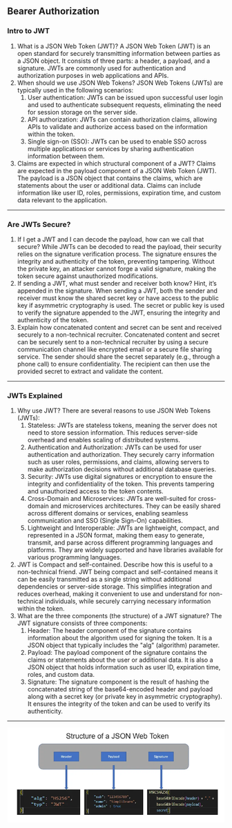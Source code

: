 ## Bearer Authorization
### Intro to JWT
1. What is a JSON Web Token (JWT)?
    A JSON Web Token (JWT) is an open standard for securely transmitting information between parties as a JSON object. It consists of three parts: a header, a payload, and a signature. JWTs are commonly used for authentication and authorization purposes in web applications and APIs.
2. When should we use JSON Web Tokens?
    JSON Web Tokens (JWTs) are typically used in the following scenarios:
    1. User authentication: JWTs can be issued upon successful user login and used to authenticate subsequent requests, eliminating the need for session storage on the server side.
    2. API authorization: JWTs can contain authorization claims, allowing APIs to validate and authorize access based on the information within the token.
    3. Single sign-on (SSO): JWTs can be used to enable SSO across multiple applications or services by sharing authentication information between them.
3. Claims are expected in which structural component of a JWT?
    Claims are expected in the payload component of a JSON Web Token (JWT). The payload is a JSON object that contains the claims, which are statements about the user or additional data. Claims can include information like user ID, roles, permissions, expiration time, and custom data relevant to the application.
_________________________________________________________________________________________________________
### Are JWTs Secure?
1. If I get a JWT and I can decode the payload, how can we call that secure?
    While JWTs can be decoded to read the payload, their security relies on the signature verification process. The signature ensures the integrity and authenticity of the token, preventing tampering. Without the private key, an attacker cannot forge a valid signature, making the token secure against unauthorized modifications.
2. If sending a JWT, what must sender and receiver both know? Hint, it’s appended in the signature.
    When sending a JWT, both the sender and receiver must know the shared secret key or have access to the public key if asymmetric cryptography is used. The secret or public key is used to verify the signature appended to the JWT, ensuring the integrity and authenticity of the token.
3. Explain how concatenated content and secret can be sent and received securely to a non-technical recruiter.
    Concatenated content and secret can be securely sent to a non-technical recruiter by using a secure communication channel like encrypted email or a secure file sharing service. The sender should share the secret separately (e.g., through a phone call) to ensure confidentiality. The recipient can then use the provided secret to extract and validate the content.
_________________________________________________________________________________________________________
### JWTs Explained
1. Why use JWT?
    There are several reasons to use JSON Web Tokens (JWTs):
    1. Stateless: JWTs are stateless tokens, meaning the server does not need to store session information. This reduces server-side overhead and enables scaling of distributed systems.
    2. Authentication and Authorization: JWTs can be used for user authentication and authorization. They securely carry information such as user roles, permissions, and claims, allowing servers to make authorization decisions without additional database queries.
    3. Security: JWTs use digital signatures or encryption to ensure the integrity and confidentiality of the token. This prevents tampering and unauthorized access to the token contents.
    4. Cross-Domain and Microservices: JWTs are well-suited for cross-domain and microservices architectures. They can be easily shared across different domains or services, enabling seamless communication and SSO (Single Sign-On) capabilities.
    5. Lightweight and Interoperable: JWTs are lightweight, compact, and represented in a JSON format, making them easy to generate, transmit, and parse across different programming languages and platforms. They are widely supported and have libraries available for various programming languages.
2. JWT is Compact and self-contained. Describe how this is useful to a non-technical friend.
    JWT being compact and self-contained means it can be easily transmitted as a single string without additional dependencies or server-side storage. This simplifies integration and reduces overhead, making it convenient to use and understand for non-technical individuals, while securely carrying necessary information within the token.
3. What are the three components (the structure) of a JWT signature?
    The JWT signature consists of three components:
    1. Header: The header component of the signature contains information about the algorithm used for signing the token. It is a JSON object that typically includes the "alg" (algorithm) parameter.
    2. Payload: The payload component of the signature contains the claims or statements about the user or additional data. It is also a JSON object that holds information such as user ID, expiration time, roles, and custom data.
    3. Signature: The signature component is the result of hashing the concatenated string of the base64-encoded header and payload along with a secret key (or private key in asymmetric cryptography). It ensures the integrity of the token and can be used to verify its authenticity.
___________________________________________________________________________________________________________
![JWT](./7.webp)